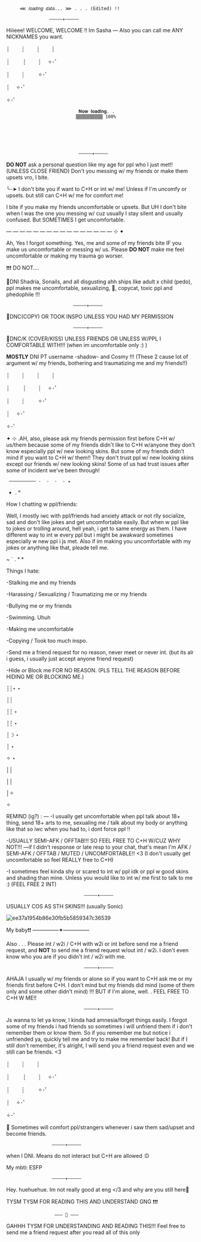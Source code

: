          ⋘ 𝑙𝑜𝑎𝑑𝑖𝑛𝑔 𝑑𝑎𝑡𝑎... ⋙ . . . (Edited) !!

                    —————✦—————

Hiiieee! WELCOME, WELCOME !! Im Sasha — Also you can call me ANY NICKNAMES you want.




┊　         　┊　         　┊　         　┊

┊　     　    ┊　         　┊　             ✧･ﾟ

┊　         　┊　      　   ✧･ﾟ

┊　             ✧･ﾟ

✧･ﾟ




                               𝐍𝐨𝐰 𝐥𝐨𝐚𝐝𝐢𝐧𝐠. . 
                              ▒▒▒▒▒▒▒▒▒▒ 100%






                               —————✦—————


**DO NOT** ask a personal question like my age for ppl who I just met!! (UNLESS CLOSE FRIEND)
Don't you messing w/ my friends or make them upsets vro, I bite.

╰┈➤ I don't bite you if want to C+H or int w/ me! Unless if I'm uncomfy or upsets. but still can C+H w/ me for comfort me!

I bite if you make my friends uncomfortable or upsets. But UH I don't bite when I was the one you messing w/ cuz usually I stay silent and usually confused. But SOMETIMES I get uncomfortable.

—    —    —    —    —    —    —    —    —    —    —    —    —    —    —    —   ⊹ ✦

Ah, Yes I forgot something. Yes, me and some of my friends bite IF you make us uncomfortable or messing w/ us.
Please **DO NOT** make me feel uncomfortable or making my trauma go worser.

❗❗❗
DO NOT....


🚫DNI Shadria, Sonails, and all disgusting ahh ships like adult x child (pedo), ppl makes me uncomfortable, sexualizing, 🔞, copycat, toxic ppl and phedophile !!! 

                             —————✦—————

🚫DNC(COPY) OR TOOK INSPO UNLESS YOU HAD MY PERMISSION
 
                             —————✦—————
                                
🚫DNC/K (COVER/KISS) UNLESS FRIENDS OR UNLESS W/PPL I COMFORTABLE WITH!!! (when im uncomfortable only :) )

**MOSTLY** DNI PT username -shadow- and Cosmy !!! (These 2 cause lot of argument w/ my friends, bothering and traumatizing me and my friends!!)




┊　         　┊　         　┊　         　┊

┊　     　    ┊　         　┊　            ✧･ﾟ

┊　         　┊　      　   ✧･ﾟ

┊　           ✧･ﾟ

✧･ﾟ



✦ ⊹ .AH, also, please ask my friends permission first before C+H w/ us/them because some of my friends didn't like to C+H w/anyone they don't know especially ppl w/ new looking skins. But some of my friends didn't mind if you want to C+H w/ them!! They don't trust ppl w/ new looking skins except our friends w/ new looking skins! Some of us had trust issues after some of incident we've been through!

     ────────── ·﻿ ﻿ ﻿· ﻿ ·﻿ ﻿ ﻿· ﻿✦                


* .  °


How I chatting w ppl/friends:

Well, I mostly iwc with ppl/friends had anxiety attack or not rlly socialize, sad and don't like jokes and get uncomfortable easily. But when w ppl like to jokes or trolling around, hell yeah, i get to same energy as them. I have different way to int w every ppl but i might be awakward sometimes especially w new ppl i js met. Also if im making you uncomfortable with my jokes or anything like that, pleade tell me.



~    ` . ° *




Things I hate:

-Stalking me and my friends

-Harassing / Sexualizing / Traumatizing me or my friends

-Bullying me or my friends

-Swimming. Uhuh

-Making me uncomfortable

-Copying / Took too much inspo.

-Send me a friend request for no reason, never meet or never int. (but its alr i guess, i usually just accept anyone friend request)

-Hide or Block me FOR NO REASON. (PLS TELL THE REASON BEFORE HIDING ME OR BLOCKING ME.)





┆┆⋆                    ⋆

┆┆

┆┆                                         ⋆

┆┆            ⋆

┆☽                             ⋆

┆      ⋆

✧                       ⋆

││

││

│✧

✧


REMIND (ig?) : —
-I usually get uncomfortable when ppl talk about 18+ thing, send 18+ arts to me, sexualing me / talk about my body or anything like that so iwc when you had to, i dont force ppl !!


-USUALLY SEMI-AFK / OFFTAB!!! SO FEEL FREE TO C+H W/CUZ WHY NOT!!!
—if I didn't response or late resp to your chat, that's mean I'm AFK / SEMI-AFK / OFFTAB / MUTED / UNCOMFORTABLE!! <3
(I don't usually get uncomfortable so feel REALLY free to C+H)


-I sometimes feel kinda shy or scared to int w/ ppl idk or ppl w good skins and shading than mine. Unless you would like to int w/ me first to talk to me :) (FEEL FREE 2 INT)
  
                                 —————✦—————

USUALLY COS AS STH SKINS!!! (usually Sonic)




![ee37a1954b86e30fb5b5859347c36539](https://github.com/user-attachments/assets/03879896-053c-4745-9ee3-51b4fbfad8b4)




 My baby❗❗
                                 —————✦—————

Also . . . Please int / w2i / C+H with w2i or int before send me a friend request, and **NOT** to send me a friend request w/out int / w2i. I don't even know who you are if you didn't int / w2i with me.

                                 —————✦—————

AHAJA I usually w/ my friends or alone so if you want to C+H ask me or my friends first before C+H. I don't mind but my friends did mind (some of them only and some other didn't mind) !!! BUT if I'm alone, well. . FEEL FREE TO C+H W ME!!

                                 —————✦—————

Js wanna to let ya know, I kinda had amnesia/forget things easily. I forgot some of my friends i had friends so sometimes i will unfriend them if i don't remember them or know them. So if you remember me but notice i unfriended ya, quickly tell me and try to make me remember back! But if I still don't remember, it's alright, I will send you a friend request even and we still can be friends. <3

┊　         　┊　         　┊

┊　     　    ┊　         　┊　             ✧･ﾟ

┊　         　┊　      　   ✧･ﾟ

┊　           ✧･ﾟ

✧･ﾟ





💝 Sometimes will comfort ppl/strangers whenever i saw them sad/upset and become friends.

                     —————✦—————

when I DNI. Means do not interact but C+H are allowed :D

My mbti: ESFP

                     —————✦—————

Hey. huehuehue. Im not really good at eng </3 and why are you still here🤔

TYSM TYSM FOR READING THIS AND UNDERSTAND GNG ❗❗❗

                      ——— 🐾 ———

GAHHH TYSM FOR UNDERSTANDING AND READING THIS!!! Feel free to send me a friend request after you read all of this only
